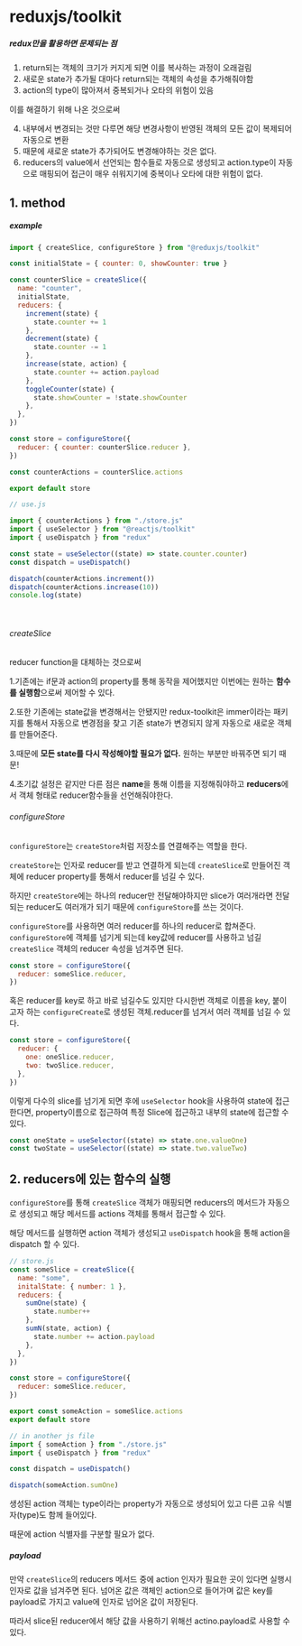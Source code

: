 # reduxjs/toolkit

##### redux만을 활용하면 문제되는 점

1. return되는 객체의 크기가 커지게 되면 이를 복사하는 과정이 오래걸림
2. 새로운 state가 추가될 대마다 return되는 객체의 속성을 추가해줘야함
3. action의 type이 많아져서 중복되거나 오타의 위험이 있음
   <br>

이를 해결하기 위해 나온 것으로써

4. 내부에서 변경되는 것만 다루면 해당 변경사항이 반영된 객체의 모든 값이 복제되어 자동으로 변환
5. 때문에 새로운 state가 추가되어도 변경해야하는 것은 없다.
6. reducers의 value에서 선언되는 함수들로 자동으로 생성되고 action.type이 자동으로 매핑되어 접근이 매우 쉬워지기에 중복이나 오타에 대한 위험이 없다.
   <br>

## 1. method

##### example

```js
import { createSlice, configureStore } from "@reduxjs/toolkit"

const initialState = { counter: 0, showCounter: true }

const counterSlice = createSlice({
  name: "counter",
  initialState,
  reducers: {
    increment(state) {
      state.counter += 1
    },
    decrement(state) {
      state.counter -= 1
    },
    increase(state, action) {
      state.counter += action.payload
    },
    toggleCounter(state) {
      state.showCounter = !state.showCounter
    },
  },
})

const store = configureStore({
  reducer: { counter: counterSlice.reducer },
})

const counterActions = counterSlice.actions

export default store

// use.js

import { counterActions } from "./store.js"
import { useSelector } from "@reactjs/toolkit"
import { useDispatch } from "redux"

const state = useSelector((state) => state.counter.counter)
const dispatch = useDispatch()

dispatch(counterActions.increment())
dispatch(counterActions.increase(10))
console.log(state)
```

<br>

###### createSlice

reducer function을 대체하는 것으로써

1.기존에는 if문과 action의 property를 통해 동작을 제어했지만 이번에는 원하는 **함수를 실행함**으로써 제어할 수 있다.

2.또한 기존에는 state값을 변경해서는 안됐지만 redux-toolkit은 immer이라는 패키지를 통해서 자동으로 변경점을 찾고 기존 state가 변경되지 않게 자동으로 새로운 객체를 만들어준다.

3.때문에 **모든 state를 다시 작성해야할 필요가 없다.** 원하는 부분만 바꿔주면 되기 때문!

4.초기값 설정은 같지만 다른 점은 **name**을 통해 이름을 지정해줘야하고 **reducers**에서 객체 형태로 reducer함수들을 선언해줘야한다.
<br>

###### configureStore

`configureStore`는 `createStore`처럼 저장소를 연결해주는 역할을 한다.

`createStore`는 인자로 reducer를 받고 연결하게 되는데 `createSlice`로 만들어진 객체에 reducer property를 통해서 reducer를 넘길 수 있다.

하지만 `createStore`에는 하나의 reducer만 전달해야하지만 slice가 여러개라면 전달되는 reducer도 여러개가 되기 때문에 `configureStore`를 쓰는 것이다.

`configureStore`를 사용하면 여러 reducer를 하나의 reducer로 합쳐준다. `configureStore`에 객체를 넘기게 되는데 key값에 reducer를 사용하고 넘길 `createSlice` 객체의 reducer 속성을 넘겨주면 된다.

```js
const store = configureStore({
  reducer: someSlice.reducer,
})
```

혹은 reducer를 key로 하고 바로 넘길수도 있지만 다시한번 객체로 이름을 key, 붙이고자 하는 `configureCreate`로 생성된 객체.reducer를 넘겨서 여러 객체를 넘길 수 있다.

```js
const store = configureStore({
  reducer: {
    one: oneSlice.reducer,
    two: twoSlice.reducer,
  },
})
```

이렇게 다수의 slice를 넘기게 되면 후에 `useSelector` hook을 사용하여 state에 접근한다면, property이름으로 접근하여 특정 Slice에 접근하고 내부의 state에 접근할 수 있다.

```js
const oneState = useSelector((state) => state.one.valueOne)
const twoState = useSelector((state) => state.two.valueTwo)
```

## 2. reducers에 있는 함수의 실행

`configureStore`를 통해 `createSlice` 객체가 매핑되면 reducers의 메서드가 자동으로 생성되고 해당 메서드를 actions 객체를 통해서 접근할 수 있다.

해당 메서드를 실행하면 action 객체가 생성되고 `useDispatch` hook을 통해 action을 dispatch 할 수 있다.

```js
// store.js
const someSlice = createSlice({
  name: "some",
  initalState: { number: 1 },
  reducers: {
    sumOne(state) {
      state.number++
    },
    sumN(state, action) {
      state.number += action.payload
    },
  },
})

const store = configureStore({
  reducer: someSlice.reducer,
})

export const someAction = someSlice.actions
export default store

// in another js file
import { someAction } from "./store.js"
import { useDispatch } from "redux"

const dispatch = useDispatch()

dispatch(someAction.sumOne)
```

생성된 action 객체는 type이라는 property가 자동으로 생성되어 있고 다른 고유 식별자(type)도 함께 들어있다.

때문에 action 식별자를 구분할 필요가 없다.
<br>

##### payload

만약 `createSlice`의 reducers 메서드 중에 action 인자가 필요한 곳이 있다면 실행시 인자로 값을 넘겨주면 된다. 넘어온 값은 객체인 action으로 들어가며 값은 key를 payload로 가지고 value에 인자로 넘어온 값이 저장된다.

따라서 slice된 reducer에서 해당 값을 사용하기 위해선 actino.payload로 사용할 수 있다.
